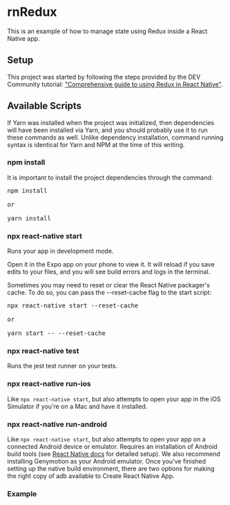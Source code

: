 # rnRedux

This is an example of how to manage state using Redux inside a React Native app.

## Setup

This project was started by following the steps provided by the DEV Community tutorial: ["Comprehensive guide to using Redux in React Native"](https://blog.logrocket.com/comprehensive-guide-to-using-redux-in-react-native/).

## Available Scripts

If Yarn was installed when the project was initialized, then dependencies will have been installed via Yarn, and you should probably use it to run these commands as well. Unlike dependency installation, command running syntax is identical for Yarn and NPM at the time of this writing.

### npm install

It is important to install the project dependencies through the command:

<pre>
npm install

or

yarn install
</pre>

### npx react-native start

Runs your app in development mode.

Open it in the Expo app on your phone to view it. It will reload if you save edits to your files, and you will see build errors and logs in the terminal.

Sometimes you may need to reset or clear the React Native packager's cache. To do so, you can pass the --reset-cache flag to the start script:

<pre>
npx react-native start --reset-cache

or

yarn start -- --reset-cache
</pre>

### npx react-native test

Runs the jest test runner on your tests.

### npx react-native run-ios

Like `npx react-native start`, but also attempts to open your app in the iOS Simulator if you're on a Mac and have it installed.

### npx react-native run-android

Like `npx react-native start`, but also attempts to open your app on a connected Android device or emulator. Requires an installation of Android build tools (see [React Native docs](https://reactnative.dev/docs/getting-started) for detailed setup). We also recommend installing Genymotion as your Android emulator. Once you've finished setting up the native build environment, there are two options for making the right copy of adb available to Create React Native App.

### Example
